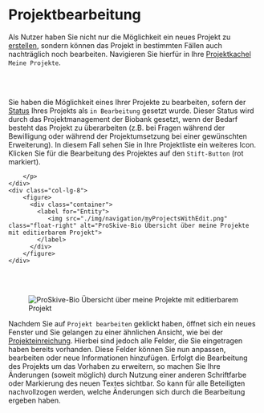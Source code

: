 # Projektbearbeitung
Als Nutzer haben Sie nicht nur die Möglichkeit ein neues Projekt zu [erstellen](create-project.md), sondern können das Projekt in bestimmten Fällen auch nachträglich noch bearbeiten. Navigieren Sie hierfür in Ihre [Projektkachel](administration/tiles.md) ```Meine Projekte```.

<br/>
<br/>
<div class="row">
    <div class="col-lg-4">
        <p>
            Sie haben die Möglichkeit eines Ihrer Projekte zu bearbeiten, sofern der <a href="status.html" target="_blank">Status</a> Ihres Projekts als <code>in Bearbeitung</code> gesetzt wurde. Dieser Status wird durch das Projektmanagement der Biobank gesetzt, wenn der Bedarf besteht das Projekt zu überarbeiten (z.B. bei Fragen während der Bewilligung oder während der Projektumsetzung bei einer gewünschten Erweiterung). In diesem Fall sehen Sie in Ihre Projektliste ein weiteres Icon. Klicken Sie für die Bearbeitung des Projektes auf den <code>Stift-Button</code> (rot markiert).
            
        </p>
    </div>
    <div class="col-lg-8">
        <figure>
          <div class="container">
            <label for="Entity">
               <img src="./img/navigation/myProjectsWithEdit.png" class="float-right" alt="ProSkive-Bio Übersicht über meine Projekte mit editierbarem Projekt">
            </label>
          </div>
        </figure>
    </div>
</div>

<br/>
<br/>
<div class="row">
    <div class="col-lg-8">
        <figure>
          <div class="container">
            <label for="Entity">
               <img src="./img/navigation/projectEdit.png" class="float-left" alt="ProSkive-Bio Übersicht über meine Projekte mit editierbarem Projekt">
            </label>
          </div>
        </figure>
    </div>
    <div class="col-lg-4">
        <p>
            Nachdem Sie auf <code>Projekt bearbeiten</code> geklickt haben, öffnet sich ein neues Fenster und Sie gelangen zu einer ähnlichen Ansicht, wie bei der <a href="create-project.md.html" target="_blank">Projekteinreichung</a>. Hierbei sind jedoch alle Felder, die Sie eingetragen haben bereits vorhanden. Diese Felder können Sie nun anpassen, bearbeiten oder neue Informationen hinzufügen.
            Erfolgt die Bearbeitung des Projekts um das Vorhaben zu erweitern, so machen Sie Ihre Änderungen (soweit möglich) durch Nutzung einer anderen Schriftfarbe oder Markierung des neuen Textes sichtbar. So kann für alle Beteiligten nachvollzogen werden, welche Änderungen sich durch die Bearbeitung ergeben haben. 
        </p>
    </div>
</div>
